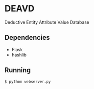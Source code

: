 # DEAVD
 Deductive Entity Attribute Value Database

## Dependencies
* Flask
* hashlib

## Running
`$ python webserver.py`
